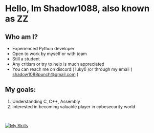 # Hello, Im Shadow1088, also known as ZZ

## Who am I?
*  Experienced Python developer
*  Open to work by myself or with team
*  Still a student
*  Any critism or try to help is much appreciated
*  You can reach me on discord ( luky0 )or through my email ( shadow1088punch@gmail.com )

## My goals:
1. Understanding C, C++, Assembly
2. Interested in becoming valuable player in cybesecurity world

<br>

[![My Skills](https://skillicons.dev/icons?i=python,html,css,c)](https://skillicons.dev)




